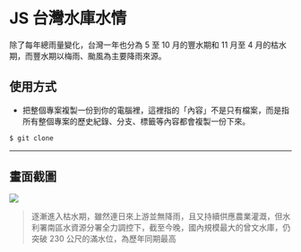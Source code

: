 # JS 台灣水庫水情

除了每年總雨量變化，台灣一年也分為 5 至 10 月的豐水期和 11 月至 4 月的枯水期，而豐水期以梅雨、颱風為主要降雨來源。

## 使用方式
- 把整個專案複製一份到你的電腦裡，這裡指的「內容」不是只有檔案，而是指所有整個專案的歷史紀錄、分支、標籤等內容都會複製一份下來。
```sh
$ git clone
```

----

## 畫面截圖
![](https://i.imgur.com/NJM5Ts6.png)
> 逐漸進入枯水期，雖然連日來上游並無降雨，且又持續供應農業灌溉，但水利署南區水資源分署全力調控下，截至今晚，國內規模最大的曾文水庫，仍突破 230 公尺的滿水位，為歷年同期最高
